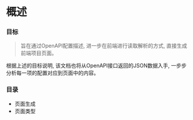# 概述

### **目标**

> 旨在通过OpenAPI配置描述, 进一步在前端进行读取解析的方式, 直接生成前端项目页面。

根据上述的目标说明, 该文档也将从OpenAPI接口返回的JSON数据入手, 一步步分析每一项的配置对应到页面中的内容。

### **目录**

+ 页面生成
+ 页面类型